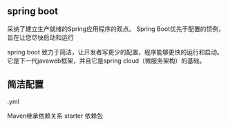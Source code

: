 ## spring boot
采纳了建立生产就绪的Spring应用程序的观点。 Spring Boot优先于配置的惯例，旨在让您尽快启动和运行

spring boot 致力于简洁，让开发者写更少的配置，程序能够更快的运行和启动。它是下一代javaweb框架，并且它是spring cloud（微服务架构）的基础。

## 简洁配置
.yml

Maven继承依赖关系
starter 依赖包
